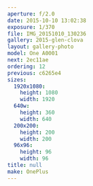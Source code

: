 ```yaml
---
aperture: f/2.0
date: 2015-10-10 13:02:38
exposure: 1/370
file: IMG_20151010_130236
gallery: 2015-glen-clova
layout: gallery-photo
model: One A0001
next: 2ec11ae
ordering: 12
previous: c6265e4
sizes:
  1920x1080:
    height: 1080
    width: 1920
  640w:
    height: 360
    width: 640
  200x200:
    height: 200
    width: 200
  96x96:
    height: 96
    width: 96
title: null
make: OnePlus
---
```

